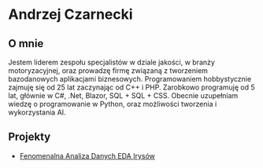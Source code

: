 
# Andrzej Czarnecki

## O mnie

Jestem liderem zespołu specjalistów w dziale jakości, w branży motoryzacyjnej, oraz prowadzę firmę związaną z tworzeniem bazodanowych aplikacjami biznesowych. Programowaniem hobbystycznie zajmuję się od 25 lat zaczynając od C++ i PHP. Zarobkowo programuję od 5 lat, głównie w C#, .Net, Blazor, SQL + SQL + CSS. Obecnie uzupełniam wiedzę o programowanie w Python, oraz możliwości tworzenia i wykorzystania AI.

## Projekty

- [Fenomenalna Analiza Danych EDA Irysów](/od-zera-do-ai-portfolio/projects/iris/eda_by_andrzej_czarnecki)
